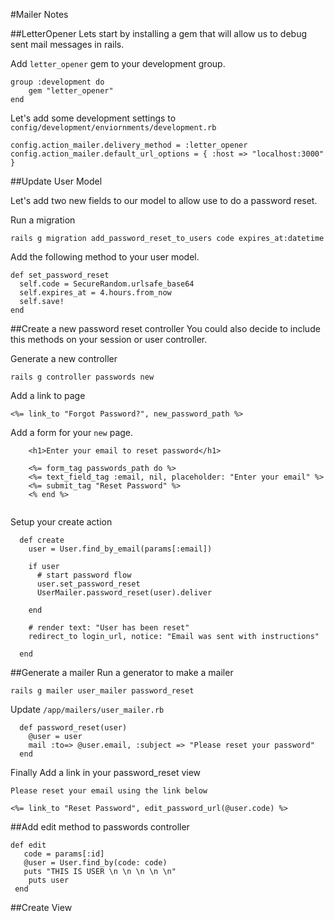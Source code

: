 #Mailer Notes

##LetterOpener
Lets start by installing a gem that will allow us to debug sent mail messages in rails.

Add `letter_opener` gem to your development group.

```
group :development do
	gem "letter_opener"
end
```

Let's add some development settings to `config/development/enviornments/development.rb`

```
config.action_mailer.delivery_method = :letter_opener
config.action_mailer.default_url_options = { :host => "localhost:3000" }
```

##Update User Model

Let's add two new fields to our model to allow use to do a password reset.

Run a migration
```
rails g migration add_password_reset_to_users code expires_at:datetime
```

Add the following method to your user model.

```
def set_password_reset
  self.code = SecureRandom.urlsafe_base64
  self.expires_at = 4.hours.from_now
  self.save!
end
```

##Create a new password reset controller
You could also decide to include this methods on your session or user controller.

Generate a new controller

```
rails g controller passwords new
```

Add a link to page

```
<%= link_to "Forgot Password?", new_password_path %>
```

Add a form for your `new` page.

```
	<h1>Enter your email to reset password</h1>
	
	<%= form_tag passwords_path do %>
	<%= text_field_tag :email, nil, placeholder: "Enter your email" %>
	<%= submit_tag "Reset Password" %>
	<% end %>
	
```

Setup your create action

```
  def create
    user = User.find_by_email(params[:email])

    if user
      # start password flow
      user.set_password_reset
      UserMailer.password_reset(user).deliver

    end

    # render text: "User has been reset"
    redirect_to login_url, notice: "Email was sent with instructions"

  end
```

##Generate a mailer
Run a generator to make a mailer

```
rails g mailer user_mailer password_reset
```
Update `/app/mailers/user_mailer.rb`

```
  def password_reset(user)
    @user = user
    mail :to=> @user.email, :subject => "Please reset your password"
  end
```

Finally Add a link in your password_reset view

```
Please reset your email using the link below

<%= link_to "Reset Password", edit_password_url(@user.code) %>
```

##Add edit method to passwords controller
```
def edit
   code = params[:id]
   @user = User.find_by(code: code)
   puts "THIS IS USER \n \n \n \n \n"
    puts user
 end
```
##Create View
